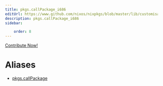 ```yaml
---
title: pkgs.callPackage_i686
editUrl: https://www.github.com/nixos/nixpkgs/blob/master/lib/customisation.nix#L125C31
description: pkgs.callPackage_i686
sidebar:

    order: 8
---
```


<a href="https://www.github.com/nixos/nixpkgs/blob/master/lib/customisation.nix#L125C31">Contribute Now!</a>


# Aliases

- [pkgs.callPackage](./reference/pkgs/pkgs-callPackage)


